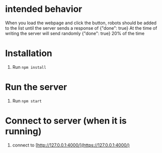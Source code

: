 # intended behavior

When you load the webpage and click the button, robots should be added to the list
until the server sends a response of {"done": true}
At the time of writing the server will send randomly {"done": true} 20% of the time

# Installation

1. Run `npm install`

# Run the server

1. Run `npm start`

# Connect to server (when it is running)

1. connect to [http://127.0.0.1:4000/](https://127.0.0.1:4000/)
